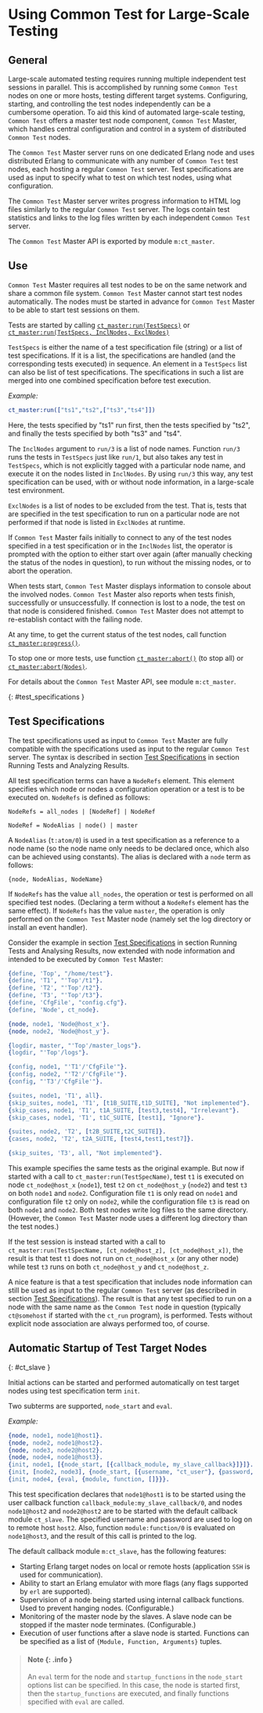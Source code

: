 <!--
%CopyrightBegin%

Copyright Ericsson AB 2023. All Rights Reserved.

Licensed under the Apache License, Version 2.0 (the "License");
you may not use this file except in compliance with the License.
You may obtain a copy of the License at

    http://www.apache.org/licenses/LICENSE-2.0

Unless required by applicable law or agreed to in writing, software
distributed under the License is distributed on an "AS IS" BASIS,
WITHOUT WARRANTIES OR CONDITIONS OF ANY KIND, either express or implied.
See the License for the specific language governing permissions and
limitations under the License.

%CopyrightEnd%
-->
# Using Common Test for Large-Scale Testing

## General

Large-scale automated testing requires running multiple independent test
sessions in parallel. This is accomplished by running some `Common Test` nodes
on one or more hosts, testing different target systems. Configuring, starting,
and controlling the test nodes independently can be a cumbersome operation. To
aid this kind of automated large-scale testing, `Common Test` offers a master
test node component, `Common Test` Master, which handles central configuration
and control in a system of distributed `Common Test` nodes.

The `Common Test` Master server runs on one dedicated Erlang node and uses
distributed Erlang to communicate with any number of `Common Test` test nodes,
each hosting a regular `Common Test` server. Test specifications are used as
input to specify what to test on which test nodes, using what configuration.

The `Common Test` Master server writes progress information to HTML log files
similarly to the regular `Common Test` server. The logs contain test statistics
and links to the log files written by each independent `Common Test` server.

The `Common Test` Master API is exported by module `m:ct_master`.

## Use

`Common Test` Master requires all test nodes to be on the same network and share
a common file system. `Common Test` Master cannot start test nodes
automatically. The nodes must be started in advance for `Common Test` Master to
be able to start test sessions on them.

Tests are started by calling [`ct_master:run(TestSpecs)`](`ct_master:run/1`) or
[`ct_master:run(TestSpecs, InclNodes, ExclNodes)`](`ct_master:run/3`)

`TestSpecs` is either the name of a test specification file (string) or a list
of test specifications. If it is a list, the specifications are handled (and the
corresponding tests executed) in sequence. An element in a `TestSpecs` list can
also be list of test specifications. The specifications in such a list are
merged into one combined specification before test execution.

_Example:_

```erlang
ct_master:run(["ts1","ts2",["ts3","ts4"]])
```

Here, the tests specified by "ts1" run first, then the tests specified by "ts2",
and finally the tests specified by both "ts3" and "ts4".

The `InclNodes` argument to `run/3` is a list of node names. Function `run/3`
runs the tests in `TestSpecs` just like `run/1`, but also takes any test in
`TestSpecs`, which is not explicitly tagged with a particular node name, and
execute it on the nodes listed in `InclNodes`. By using `run/3` this way, any
test specification can be used, with or without node information, in a
large-scale test environment.

`ExclNodes` is a list of nodes to be excluded from the test. That is, tests that
are specified in the test specification to run on a particular node are not
performed if that node is listed in `ExclNodes` at runtime.

If `Common Test` Master fails initially to connect to any of the test nodes
specified in a test specification or in the `InclNodes` list, the operator is
prompted with the option to either start over again (after manually checking the
status of the nodes in question), to run without the missing nodes, or to abort
the operation.

When tests start, `Common Test` Master displays information to console about the
involved nodes. `Common Test` Master also reports when tests finish,
successfully or unsuccessfully. If connection is lost to a node, the test on
that node is considered finished. `Common Test` Master does not attempt to
re-establish contact with the failing node.

At any time, to get the current status of the test nodes, call function
[`ct_master:progress()`](`ct_master:progress/0`).

To stop one or more tests, use function
[`ct_master:abort()`](`ct_master:abort/0`) (to stop all) or
[`ct_master:abort(Nodes)`](`ct_master:abort/1`).

For details about the `Common Test` Master API, see module `m:ct_master`.

[](){: #test_specifications }

## Test Specifications

The test specifications used as input to `Common Test` Master are fully
compatible with the specifications used as input to the regular `Common Test`
server. The syntax is described in section
[Test Specifications](run_test_chapter.md#test_specifications) in section
Running Tests and Analyzing Results.

All test specification terms can have a `NodeRefs` element. This element
specifies which node or nodes a configuration operation or a test is to be
executed on. `NodeRefs` is defined as follows:

`NodeRefs = all_nodes | [NodeRef] | NodeRef`

`NodeRef = NodeAlias | node() | master`

A `NodeAlias` (`t:atom/0`) is used in a test specification as a reference to a
node name (so the node name only needs to be declared once, which also can be
achieved using constants). The alias is declared with a `node` term as follows:

`{node, NodeAlias, NodeName}`

If `NodeRefs` has the value `all_nodes`, the operation or test is performed on
all specified test nodes. (Declaring a term without a `NodeRefs` element has the
same effect). If `NodeRefs` has the value `master`, the operation is only
performed on the `Common Test` Master node (namely set the log directory or
install an event handler).

Consider the example in section
[Test Specifications](run_test_chapter.md#test_specifications) in section
Running Tests and Analysing Results, now extended with node information and
intended to be executed by `Common Test` Master:

```erlang
{define, 'Top', "/home/test"}.
{define, 'T1', "'Top'/t1"}.
{define, 'T2', "'Top'/t2"}.
{define, 'T3', "'Top'/t3"}.
{define, 'CfgFile', "config.cfg"}.
{define, 'Node', ct_node}.

{node, node1, 'Node@host_x'}.
{node, node2, 'Node@host_y'}.

{logdir, master, "'Top'/master_logs"}.
{logdir, "'Top'/logs"}.

{config, node1, "'T1'/'CfgFile'"}.
{config, node2, "'T2'/'CfgFile'"}.
{config, "'T3'/'CfgFile'"}.

{suites, node1, 'T1', all}.
{skip_suites, node1, 'T1', [t1B_SUITE,t1D_SUITE], "Not implemented"}.
{skip_cases, node1, 'T1', t1A_SUITE, [test3,test4], "Irrelevant"}.
{skip_cases, node1, 'T1', t1C_SUITE, [test1], "Ignore"}.

{suites, node2, 'T2', [t2B_SUITE,t2C_SUITE]}.
{cases, node2, 'T2', t2A_SUITE, [test4,test1,test7]}.

{skip_suites, 'T3', all, "Not implemented"}.
```

This example specifies the same tests as the original example. But now if
started with a call to `ct_master:run(TestSpecName)`, test `t1` is executed on
node `ct_node@host_x` (`node1`), test `t2` on `ct_node@host_y` (`node2`) and
test `t3` on both `node1` and `node2`. Configuration file `t1` is only read on
`node1` and configuration file `t2` only on `node2`, while the configuration
file `t3` is read on both `node1` and `node2`. Both test nodes write log files
to the same directory. (However, the `Common Test` Master node uses a different
log directory than the test nodes.)

If the test session is instead started with a call to
`ct_master:run(TestSpecName, [ct_node@host_z], [ct_node@host_x])`, the result is
that test `t1` does not run on `ct_node@host_x` (or any other node) while test
`t3` runs on both `ct_node@host_y` and `ct_node@host_z`.

A nice feature is that a test specification that includes node information can
still be used as input to the regular `Common Test` server (as described in
section [Test Specifications](run_test_chapter.md#test_specifications)). The
result is that any test specified to run on a node with the same name as the
`Common Test` node in question (typically `ct@somehost` if started with the
`ct_run` program), is performed. Tests without explicit node association are
always performed too, of course.

## Automatic Startup of Test Target Nodes

[](){: #ct_slave }

Initial actions can be started and performed automatically on test target nodes
using test specification term `init`.

Two subterms are supported, `node_start` and `eval`.

_Example:_

```erlang
{node, node1, node1@host1}.
{node, node2, node1@host2}.
{node, node3, node2@host2}.
{node, node4, node1@host3}.
{init, node1, [{node_start, [{callback_module, my_slave_callback}]}]}.
{init, [node2, node3], {node_start, [{username, "ct_user"}, {password, "ct_password"}]}}.
{init, node4, {eval, {module, function, []}}}.
```

This test specification declares that `node1@host1` is to be started using the
user callback function `callback_module:my_slave_callback/0`, and nodes
`node1@host2` and `node2@host2` are to be started with the default callback
module `ct_slave`. The specified username and password are used to log on to
remote host `host2`. Also, function `module:function/0` is evaluated on
`node1@host3`, and the result of this call is printed to the log.

The default callback module `m:ct_slave`, has the following features:

- Starting Erlang target nodes on local or remote hosts (application `SSH` is
  used for communication).
- Ability to start an Erlang emulator with more flags (any flags supported by
  `erl` are supported).
- Supervision of a node being started using internal callback functions. Used to
  prevent hanging nodes. (Configurable.)
- Monitoring of the master node by the slaves. A slave node can be stopped if
  the master node terminates. (Configurable.)
- Execution of user functions after a slave node is started. Functions can be
  specified as a list of `{Module, Function, Arguments}` tuples.

> #### Note {: .info }
>
> An `eval` term for the node and `startup_functions` in the `node_start`
> options list can be specified. In this case, the node is started first, then
> the `startup_functions` are executed, and finally functions specified with
> `eval` are called.
